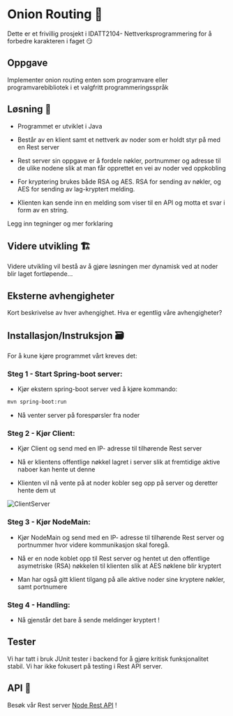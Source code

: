 # Onion Routing 🧅

 Dette er et frivillig prosjekt i IDATT2104- Nettverksprogrammering for å forbedre karakteren i faget 😏

## Oppgave

Implementer onion routing enten som programvare eller programvarebibliotek i et valgfritt programmeringsspråk

## Løsning 📝

- Programmet er utviklet i Java

- Består av en klient samt et nettverk av noder som er holdt styr på med en Rest server 

- Rest server sin oppgave er å fordele nøkler, portnummer og adresse til de ulike nodene slik at man får opprettet en vei av noder ved oppkobling

- For kryptering brukes både RSA og AES. RSA for sending av nøkler, og AES for sending av lag-kryptert melding. 

- Klienten kan sende inn en melding som viser til en API og motta et svar i form av en string.


Legg inn tegninger og mer forklaring


## Videre utvikling 🏗️

Videre utvikling vil bestå av å gjøre løsningen mer dynamisk ved at noder blir laget fortløpende...


## Eksterne avhengigheter

Kort beskrivelse av hver avhengighet. Hva er egentlig våre avhengigheter?


## Installasjon/Instruksjon 🗃️

For å kune kjøre programmet vårt kreves det:

### Steg 1 - Start Spring-boot server:

- Kjør ekstern spring-boot server ved å kjøre kommando:
```bash
mvn spring-boot:run 
```
- Nå venter server på forespørsler fra noder

### Steg 2 - Kjør Client:

- Kjør Client og send med en IP- adresse til tilhørende Rest server 

- Nå er klientens offentlige nøkkel lagret i server slik at fremtidige aktive naboer kan hente ut denne

- Klienten vil nå vente på at noder kobler seg opp på server og deretter hente dem ut

![ClientServer](https://user-images.githubusercontent.com/91839835/159998190-876df2a6-5d57-4ceb-b692-ab5f29570db1.jpg)



### Steg 3 - Kjør NodeMain:

- Kjør NodeMain og send med en IP- adresse til tilhørende Rest server og portnummer hvor videre kommunikasjon skal foregå.

- Nå er en node koblet opp til Rest server og hentet ut den offentlige asymetriske (RSA) nøkkelen til klienten slik at AES nøklene blir kryptert

- Man har også gitt klient tilgang på alle aktive noder sine kryptere nøkler, samt portnumere


### Steg 4 - Handling:

- Nå gjenstår det bare å sende meldinger kryptert !


## Tester

Vi har tatt i bruk JUnit tester i backend for å gjøre kritisk funksjonalitet stabil. Vi har ikke fokusert på testing i Rest API server.


## API 📡

Besøk vår Rest server [Node Rest API](https://github.com/mariusklemp/OnionRouterREST) !



  
                                 

